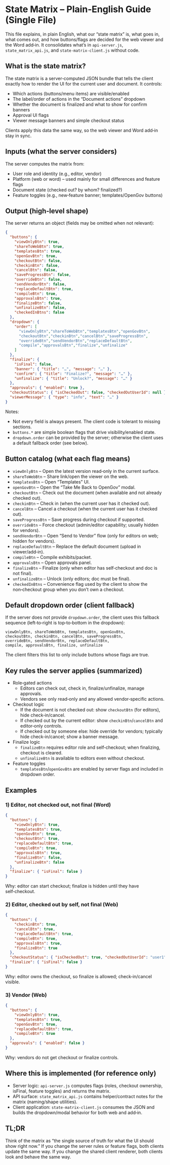 # State Matrix – Plain‑English Guide (Single File)

This file explains, in plain English, what our “state matrix” is, what goes in, what comes out, and how buttons/flags are decided for the web viewer and the Word add‑in. It consolidates what’s in `api-server.js`, `state_matrix_api.js`, and `state-matrix-client.js` without code.

## What is the state matrix?
The state matrix is a server‑computed JSON bundle that tells the client exactly how to render the UI for the current user and document. It controls:
- Which actions (buttons/menu items) are visible/enabled
- The label/order of actions in the “Document actions” dropdown
- Whether the document is finalized and what to show for confirm banners
- Approval UI flags
- Viewer message banners and simple checkout status

Clients apply this data the same way, so the web viewer and Word add‑in stay in sync.

## Inputs (what the server considers)
The server computes the matrix from:
- User role and identity (e.g., editor, vendor)
- Platform (web or word) – used mainly for small differences and feature flags
- Document state (checked out? by whom? finalized?)
- Feature toggles (e.g., new‑feature banner; templates/OpenGov buttons)

## Output (high‑level shape)
The server returns an object (fields may be omitted when not relevant):

```json
{
  "buttons": {
    "viewOnlyBtn": true,
    "shareToWebBtn": true,
    "templatesBtn": true,
    "openGovBtn": true,
    "checkoutBtn": false,
    "checkinBtn": false,
    "cancelBtn": false,
    "saveProgressBtn": false,
    "overrideBtn": false,
    "sendVendorBtn": false,
    "replaceDefaultBtn": true,
    "compileBtn": true,
    "approvalsBtn": true,
    "finalizeBtn": false,
    "unfinalizeBtn": false,
    "checkedInBtns": false
  },
  "dropdown": {
    "order": [
      "viewOnlyBtn","shareToWebBtn","templatesBtn","openGovBtn",
      "checkoutBtn","checkinBtn","cancelBtn","saveProgressBtn",
      "overrideBtn","sendVendorBtn","replaceDefaultBtn",
      "compile","approvalsBtn","finalize","unfinalize"
    ]
  },
  "finalize": {
    "isFinal": false,
    "banner": { "title": "…", "message": "…" },
    "confirm": { "title": "Finalize?", "message": "…" },
    "unfinalize": { "title": "Unlock?", "message": "…" }
  },
  "approvals": { "enabled": true },
  "checkoutStatus": { "isCheckedOut": false, "checkedOutUserId": null },
  "viewerMessage": { "type": "info", "text": "…" }
}
```

Notes:
- Not every field is always present. The client code is tolerant to missing sections.
- `buttons.*` are simple boolean flags that drive visibility/enabled state.
- `dropdown.order` can be provided by the server; otherwise the client uses a default fallback order (see below).

## Button catalog (what each flag means)
- `viewOnlyBtn` – Open the latest version read‑only in the current surface.
- `shareToWebBtn` – Share link/open the viewer on the web.
- `templatesBtn` – Open “Templates” UI.
- `openGovBtn` – Open the “Take Me Back to OpenGov” modal.
- `checkoutBtn` – Check out the document (when available and not already checked out).
- `checkinBtn` – Check in (when the current user has it checked out).
- `cancelBtn` – Cancel a checkout (when the current user has it checked out).
- `saveProgressBtn` – Save progress during checkout if supported.
- `overrideBtn` – Force checkout (admin/editor capability; usually hidden for vendors).
- `sendVendorBtn` – Open “Send to Vendor” flow (only for editors on web; hidden for vendors).
- `replaceDefaultBtn` – Replace the default document (upload in viewer/add‑in).
- `compileBtn` – Compile exhibits/packet.
- `approvalsBtn` – Open approvals panel.
- `finalizeBtn` – Finalize (only when editor has self‑checkout and doc is not final).
- `unfinalizeBtn` – Unlock (only editors; doc must be final).
- `checkedInBtns` – Convenience flag used by the client to show the non‑checkout group when you don’t own a checkout.

## Default dropdown order (client fallback)
If the server does not provide `dropdown.order`, the client uses this fallback sequence (left‑to‑right is top‑to‑bottom in the dropdown):

```
viewOnlyBtn, shareToWebBtn, templatesBtn, openGovBtn,
checkoutBtn, checkinBtn, cancelBtn, saveProgressBtn,
overrideBtn, sendVendorBtn, replaceDefaultBtn,
compile, approvalsBtn, finalize, unfinalize
```

The client filters this list to only include buttons whose flags are true.

## Key rules the server applies (summarized)
- Role‑gated actions
  - Editors can check out, check in, finalize/unfinalize, manage approvals.
  - Vendors see only read‑only and any allowed vendor‑specific actions.
- Checkout logic
  - If the document is not checked out: show `checkoutBtn` (for editors), hide check‑in/cancel.
  - If checked out by the current editor: show `checkinBtn`/`cancelBtn` and editor‑only controls.
  - If checked out by someone else: hide override for vendors; typically hide check‑in/cancel; show a banner message.
- Finalize logic
  - `finalizeBtn` requires editor role and self‑checkout; when finalizing, checkout is cleared.
  - `unfinalizeBtn` is available to editors even without checkout.
- Feature toggles
  - `templatesBtn`/`openGovBtn` are enabled by server flags and included in dropdown order.

## Examples

### 1) Editor, not checked out, not final (Word)
```json
{
  "buttons": {
    "viewOnlyBtn": true,
    "templatesBtn": true,
    "openGovBtn": true,
    "checkoutBtn": true,
    "replaceDefaultBtn": true,
    "compileBtn": true,
    "approvalsBtn": true,
    "finalizeBtn": false,
    "unfinalizeBtn": false
  },
  "finalize": { "isFinal": false }
}
```

Why: editor can start checkout; finalize is hidden until they have self‑checkout.

### 2) Editor, checked out by self, not final (Web)
```json
{
  "buttons": {
    "checkinBtn": true,
    "cancelBtn": true,
    "replaceDefaultBtn": true,
    "compileBtn": true,
    "approvalsBtn": true,
    "finalizeBtn": true
  },
  "checkoutStatus": { "isCheckedOut": true, "checkedOutUserId": "user1" },
  "finalize": { "isFinal": false }
}
```

Why: editor owns the checkout, so finalize is allowed; check‑in/cancel visible.

### 3) Vendor (Web)
```json
{
  "buttons": {
    "viewOnlyBtn": true,
    "templatesBtn": true,
    "openGovBtn": true,
    "replaceDefaultBtn": true,
    "compileBtn": true
  },
  "approvals": { "enabled": false }
}
```

Why: vendors do not get checkout or finalize controls.

## Where this is implemented (for reference only)
- Server logic: `api-server.js` computes flags (roles, checkout ownership, isFinal, feature toggles) and returns the matrix.
- API surface: `state_matrix_api.js` contains helper/contract notes for the matrix (naming/shape utilities).
- Client application: `state-matrix-client.js` consumes the JSON and builds the dropdown/modal behavior for both web and add‑in.

## TL;DR
Think of the matrix as “the single source of truth for what the UI should show right now.” If you change the server rules or feature flags, both clients update the same way. If you change the shared client renderer, both clients look and behave the same way.


